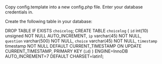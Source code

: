 Copy config.template into a new config.php file. Enter your database credentials in.

Create the following table in your database:

DROP TABLE IF EXISTS `choicelog`;
CREATE TABLE  `choicelog` (
  `id` int(10) unsigned NOT NULL AUTO_INCREMENT,
  `ip` varchar(45) NOT NULL,
  `question` varchar(500) NOT NULL,
  `choice` varchar(45) NOT NULL,
  `timestamp` timestamp NOT NULL DEFAULT CURRENT_TIMESTAMP ON UPDATE CURRENT_TIMESTAMP,
  PRIMARY KEY (`id`)
) ENGINE=InnoDB AUTO_INCREMENT=7 DEFAULT CHARSET=latin1;